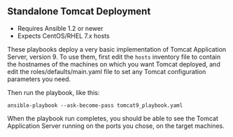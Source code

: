 ## Standalone Tomcat Deployment

- Requires Ansible 1.2 or newer
- Expects CentOS/RHEL 7.x hosts

These playbooks deploy a very basic implementation of Tomcat Application Server,
version 9. To use them, first edit the `hosts` inventory file to contain the
hostnames of the machines on which you want Tomcat deployed, and edit the 
roles/defaults/main.yaml  file to set any Tomcat configuration parameters you need.

Then run the playbook, like this:

	ansible-playbook --ask-become-pass tomcat9_playbook.yaml

When the playbook run completes, you should be able to see the Tomcat
Application Server running on the ports you chose, on the target machines.
